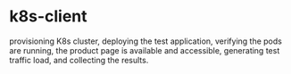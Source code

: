 # k8s-client
provisioning K8s cluster, deploying the test application, verifying the pods are running, the product page is available and accessible, generating test traffic load, and collecting the results.

